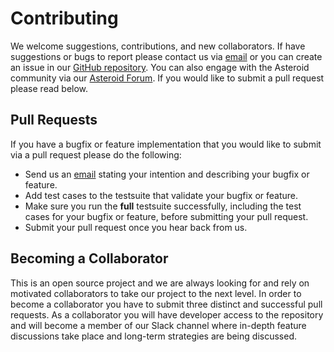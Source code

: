 # Contributing

We welcome suggestions, contributions, and new collaborators. If have suggestions or bugs to report please contact us via [email](mailto:lutzhamel@uri.edu) or 
you can create an issue in our [GitHub repository](https://github.com/lutzhamel/asteroid). You can also engage with the Asteroid community
via our [Asteroid Forum](https://groups.google.com/g/asteroid-forum). If you would like to submit a 
pull request please read below.

## Pull Requests

If you have a bugfix or feature implementation that you would like to submit via a pull request please do the following:
* Send us an [email](mailto:lutzhamel@uri.edu) stating your intention and describing your bugfix or feature.
* Add test cases to the testsuite that validate your bugfix or feature.
* Make sure you run the **full** testsuite successfully, including the test cases for your bugfix or feature, before submitting your pull request.
* Submit your pull request once you hear back from us.

## Becoming a Collaborator

This is an open source project and we are always looking for and rely on motivated collaborators to take our project to the next level.  In order to
become a collaborator you have to submit three distinct and successful pull requests.  As a collaborator you will have developer access to the 
repository and will become a member of our Slack channel where in-depth feature discussions take place and long-term strategies are being discussed.

